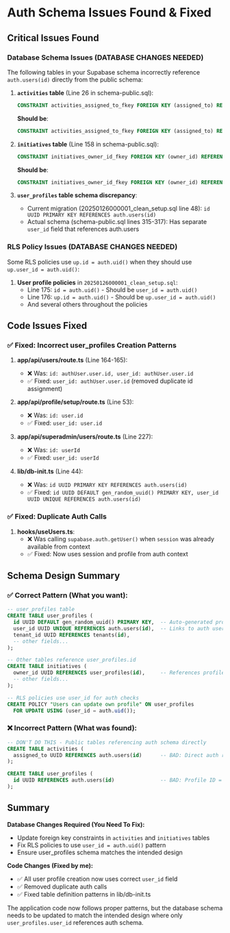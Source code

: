 # Auth Schema Issues Found & Fixed

## Critical Issues Found

### Database Schema Issues (DATABASE CHANGES NEEDED)

The following tables in your Supabase schema incorrectly reference `auth.users(id)` directly from the public schema:

1. **`activities` table** (Line 26 in schema-public.sql):
   ```sql
   CONSTRAINT activities_assigned_to_fkey FOREIGN KEY (assigned_to) REFERENCES auth.users(id)
   ```
   **Should be**: 
   ```sql
   CONSTRAINT activities_assigned_to_fkey FOREIGN KEY (assigned_to) REFERENCES public.user_profiles(id)
   ```

2. **`initiatives` table** (Line 158 in schema-public.sql):
   ```sql
   CONSTRAINT initiatives_owner_id_fkey FOREIGN KEY (owner_id) REFERENCES auth.users(id)
   ```
   **Should be**:
   ```sql
   CONSTRAINT initiatives_owner_id_fkey FOREIGN KEY (owner_id) REFERENCES public.user_profiles(id)
   ```

3. **`user_profiles` table schema discrepancy**:
   - Current migration (20250126000001_clean_setup.sql line 48): `id UUID PRIMARY KEY REFERENCES auth.users(id)`
   - Actual schema (schema-public.sql lines 315-317): Has separate `user_id` field that references auth.users

### RLS Policy Issues (DATABASE CHANGES NEEDED)

Some RLS policies use `up.id = auth.uid()` when they should use `up.user_id = auth.uid()`:

1. **User profile policies** in `20250126000001_clean_setup.sql`:
   - Line 175: `id = auth.uid()` - Should be `user_id = auth.uid()`
   - Line 176: `up.id = auth.uid()` - Should be `up.user_id = auth.uid()`
   - And several others throughout the policies

## Code Issues Fixed

### ✅ Fixed: Incorrect user_profiles Creation Patterns

1. **app/api/users/route.ts** (Line 164-165):
   - ❌ Was: `id: authUser.user.id, user_id: authUser.user.id`
   - ✅ Fixed: `user_id: authUser.user.id` (removed duplicate id assignment)

2. **app/api/profile/setup/route.ts** (Line 53):
   - ❌ Was: `id: user.id`
   - ✅ Fixed: `user_id: user.id`

3. **app/api/superadmin/users/route.ts** (Line 227):
   - ❌ Was: `id: userId`
   - ✅ Fixed: `user_id: userId`

4. **lib/db-init.ts** (Line 44):
   - ❌ Was: `id UUID PRIMARY KEY REFERENCES auth.users(id)`
   - ✅ Fixed: `id UUID DEFAULT gen_random_uuid() PRIMARY KEY, user_id UUID UNIQUE REFERENCES auth.users(id)`

### ✅ Fixed: Duplicate Auth Calls

1. **hooks/useUsers.ts**:
   - ❌ Was calling `supabase.auth.getUser()` when `session` was already available from context
   - ✅ Fixed: Now uses session and profile from auth context

## Schema Design Summary

### ✅ Correct Pattern (What you want):
```sql
-- user_profiles table
CREATE TABLE user_profiles (
  id UUID DEFAULT gen_random_uuid() PRIMARY KEY,  -- Auto-generated profile ID
  user_id UUID UNIQUE REFERENCES auth.users(id),  -- Links to auth user
  tenant_id UUID REFERENCES tenants(id),
  -- other fields...
);

-- Other tables reference user_profiles.id
CREATE TABLE initiatives (
  owner_id UUID REFERENCES user_profiles(id),     -- References profile, not auth
  -- other fields...
);

-- RLS policies use user_id for auth checks
CREATE POLICY "Users can update own profile" ON user_profiles 
  FOR UPDATE USING (user_id = auth.uid());
```

### ❌ Incorrect Pattern (What was found):
```sql
-- DON'T DO THIS - Public tables referencing auth schema directly
CREATE TABLE activities (
  assigned_to UUID REFERENCES auth.users(id)      -- BAD: Direct auth reference
);

CREATE TABLE user_profiles (
  id UUID REFERENCES auth.users(id)               -- BAD: Profile ID = Auth ID
);
```

## Summary

**Database Changes Required (You Need To Fix):**
- Update foreign key constraints in `activities` and `initiatives` tables
- Fix RLS policies to use `user_id = auth.uid()` pattern
- Ensure user_profiles schema matches the intended design

**Code Changes (Fixed by me):**
- ✅ All user profile creation now uses correct `user_id` field
- ✅ Removed duplicate auth calls
- ✅ Fixed table definition patterns in lib/db-init.ts

The application code now follows proper patterns, but the database schema needs to be updated to match the intended design where only `user_profiles.user_id` references auth schema.
